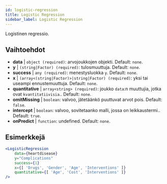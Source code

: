 ```yaml
---
id: logistic-regression
title: Logistic Regression
sidebar_label: Logistic Regression
---
```


Logistinen regressio.

## Vaihtoehdot

* __data__ | `object (required)`: arvojoukkojen objekti. Default: `none`.
* __y__ | `(string|Factor) (required)`: tulosmuuttuja. Default: `none`.
* __success__ | `any (required)`: menestysluokka `y`. Default: `none`.
* __x__ | `(array<(string|Factor)>|string|Factor) (required)`: yksi tai useampi ennustemuuttuja. Default: `none`.
* __quantitative__ | `array<string> (required)`: joukko `data`:n muuttujia, jotka ovat `kvantitatiivisia`.. Default: `none`.
* __omitMissing__ | `boolean`: valvoo, jätetäänkö puuttuvat arvot pois. Default: `false`.
* __intercept__ | `boolean`: valvoo, sovitetaanko malli, jossa on leikkaustermi.. Default: `true`.
* __onPredict__ | `function`: undefined. Default: `none`.


## Esimerkkejä

```jsx live
<LogisticRegression 
    data={heartdisease} 
    y="Complications"
    success={1}
    x={[ 'Drugs', 'Gender', 'Age', 'Interventions' ]}
    quantitative={[ 'Age', 'Cost', 'Interventions' ]}
/>
```

